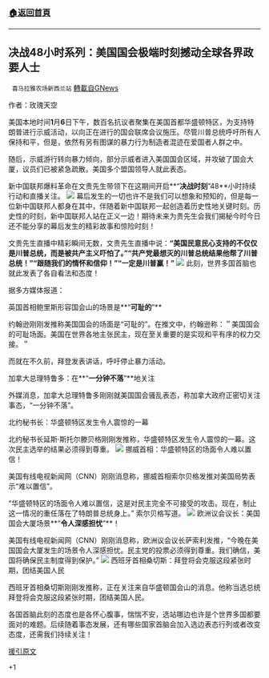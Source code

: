 ###  [:house:返回首頁](https://github.com/ourhimalayas/txt)
---

## 决战48小时系列：美国国会极端时刻撼动全球各界政要人士
` 喜马拉雅农场新西兰站` [轉載自GNews](https://gnews.org/zh-hans/725092/)

作者：玫瑰天空

美国本地时间**1**月**6**日下午，数百名抗议者聚集在美国首都华盛顿特区，为支持特朗普进行示威活动，以向正在进行的国会联席会议施压。尽管川普总统呼吁所有人保持和平，但是，依然有另有图谋的暴力行为制造者混迹在爱国者人群之中。

随后，示威游行转向暴力倾向，部分示威者进入美国国会区域，并攻破了国会大厦，议员们已被紧急疏散。美国多个盟国领导人就此表态。

新中国联邦爆料革命在文贵先生带领下在这期间开启**“**决战时刻**”48**小时持续行动和直播关注。
![]()![](https://gnews.org/wp-content/uploads/2021/01/0701.jpg)
幕后发生的一切也许不是我们可以想象和预知的，但是每一位新中国联邦人都身在其中，伴随着新中国联邦一起创造着历史性地关键时刻。历史性的时刻，新中国联邦人站在正义一边！期待未来为贵先生会我们揭秘今时今日还不能分享的幕后发生的精彩故事和惊险时刻！

文贵先生直播中精彩瞬间无数，文贵先生直播中说：**“**美国民意民心支持的不仅仅是川普总统，而是被共产主义吓怕了。**”“**共产党最想灭的川普总统结果他帮了川普总统！**”“**跟随我们的情怀和信仰！**”“**一定是川普赢！**”**
![]()![](https://gnews.org/wp-content/uploads/2021/01/0702.jpg)
此刻，世界多国首脑也就此发表了各自看法和态度！

据多方媒体报道：

英国首相鲍里斯形容国会山的场景是**“**可耻的**”**

约翰逊刚刚发推称美国国会的场面是“可耻的”。在推文中，约翰逊称：＂美国国会的可耻场面。美国在世界各地主张民主，现在至关重要的是实现和平有序的权力交接。＂

而就在不久前，拜登发表讲话，呼吁停止暴力活动。

加拿大总理特鲁多：在**“**一分钟不落**”**地关注

外媒消息，加拿大总理特鲁多刚刚就美国国会骚乱表态，称加拿大政府正密切关注事态，“一分钟不落”。

北约秘书长：华盛顿特区发生令人震惊的一幕

北约秘书长延斯·斯托尔滕贝格刚刚发推称，华盛顿特区发生令人震惊的一幕。这次民主选举的结果必须得到尊重。
![]()![](https://gnews.org/wp-content/uploads/2021/01/0703.png)
挪威首相：华盛顿特区的场面令人难以置信！

美国有线电视新闻网（CNN）刚刚消息称，挪威首相索尔贝格发推对美国局势表示“难以置信”。

“华盛顿特区的场面令人难以置信，这是对民主完全不可接受的攻击。现在，制止这一情况的重任落在了特朗普总统身上。” 索尔贝格写道。
![]()![](https://gnews.org/wp-content/uploads/2021/01/0704.png)
欧洲议会议长：美国国会大厦场景**“**令人深感担忧**”**！

美国有线电视新闻网（CNN）刚刚消息称，欧洲议会议长萨索利发推，“今晚在美国国会大厦发生的场景令人深感担忧。民主党的投票必须得到尊重。我们确信，美国将确保民主制度得到保护。”
![]()![](https://gnews.org/wp-content/uploads/2021/01/0706.png)
西班牙首相桑切斯：拜登将会克服这段紧张时期，团结美国人民

西班牙首相桑切斯刚刚发推称，正在关注来自华盛顿国会山的消息。他称当选总统拜登将会克服这段紧张时期，团结美国人民。

各国首脑此刻的态度也是各怀心腹事，惴惴不安，选站哪边也许是个世界多国都要面对的难题。后续随着事态发展，还有哪些国家首脑会加入选边表态行列或者改变态度，还需我们持续关注！

[援引原文](https://www.google.co.jp/search?q=%E7%BE%8E%E5%9C%8B%E5%9C%8B%E6%9C%83%E9%A8%B7%E4%BA%82%EF%BC%8C%E5%A4%9A%E5%80%8B%E7%9B%9F%E5%9C%8B%E9%A0%98%E5%B0%8E%E4%BA%BA%E8%A1%A8%E6%85%8B&amp;ie=UTF-8&amp;oe=UTF-8&amp;hl=zh-hant-jp&amp;client=safari)

+1

